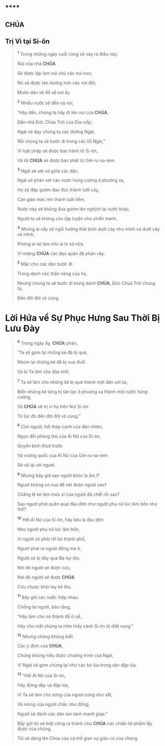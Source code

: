 # 

## ****

## CHÚA

## Trị Vì tại Si-ôn

> <sup><b>1</b></sup> Trong những ngày cuối cùng sẽ xảy ra điều này:
>
> Núi của nhà **CHÚA**
>
> Sẽ được lập làm núi chủ các núi non;
>
> Nó sẽ được tán dương hơn các núi đồi;
>
> Muôn dân sẽ đổ về nơi ấy.
>
> <sup><b>2</b></sup> Nhiều nước sẽ đến và nói,
>
> “Hãy đến, chúng ta hãy đi lên núi của **CHÚA**,
>
> Đến nhà Đức Chúa Trời của Gia-cốp;
>
> Ngài sẽ dạy chúng ta các đường Ngài,
>
> Rồi chúng ta sẽ bước đi trong các lối Ngài,”
>
> Vì luật pháp sẽ được ban hành từ Si-ôn,
>
> Và lời **CHÚA** sẽ được ban phát từ Giê-ru-sa-lem.
>
> <sup><b>3</b></sup> Ngài sẽ xét xử giữa các dân,
>
> Ngài sẽ phán xét các nước hùng cường ở phương xa,
>
> Họ sẽ đập gươm đao đúc thành lưỡi cày,
>
> Cán giáo mác rèn thành lưỡi liềm,
>
> Nước này sẽ không đưa gươm lên nghịch lại nước khác,
>
> Người ta sẽ không còn tập luyện cho chiến tranh.
>
> <sup><b>4</b></sup> Nhưng ai nấy sẽ ngồi hưởng thái bình dưới cây nho mình và dưới cây vả mình,
>
> Không ai sẽ làm cho ai lo sợ nữa,
>
> Vì miệng **CHÚA** các đạo quân đã phán vậy.
>
> <sup><b>5</b></sup> Mặc cho các dân bước đi
>
> Trong danh các thần riêng của họ,
>
> Nhưng chúng ta sẽ bước đi trong danh **CHÚA**, Đức Chúa Trời chúng ta,
>
> Đến đời đời vô cùng.

# Lời Hứa về Sự Phục Hưng Sau Thời Bị Lưu Đày

> <sup><b>6</b></sup> Trong ngày ấy, **CHÚA** phán,
>
> “Ta sẽ gom lại những kẻ đã bị què,
>
> Nhóm lại những kẻ đã bị xua đuổi
>
> Và bị Ta làm cho đau khổ.
>
> <sup><b>7</b></sup> Ta sẽ làm cho những kẻ bị què thành một dân sót lại,
>
> Biến những kẻ từng bị tản lạc ở phương xa thành một nước hùng cường,
>
> Và **CHÚA** sẽ trị vì họ trên Núi Si-ôn
>
> Từ lúc đó đến đời đời vô cùng.”
>
> <sup><b>8</b></sup> Còn ngươi, hỡi tháp canh của đàn chiên,
>
> Ngọn đồi phòng thủ của Ái Nữ của Si-ôn,
>
> Quyền bính thuở trước
>
> Và vương quốc của Ái Nữ của Giê-ru-sa-lem
>
> Sẽ về lại với ngươi.
>
> <sup><b>9</b></sup> Nhưng bây giờ sao ngươi khóc la ầm ĩ?
>
> Ngươi không có vua để xét đoán ngươi sao?
>
> Chẳng lẽ kẻ làm mưu sĩ của ngươi đã chết rồi sao?
>
> Sao ngươi phải quằn quại đau đớn như người phụ nữ lúc lâm bồn như thế?
>
> <sup><b>10</b></sup> Hỡi Ái Nữ của Si-ôn, hãy kêu la đau đớn
>
> Như người phụ nữ lúc lâm bồn,
>
> Vì ngươi sẽ phải rời bỏ thành phố,
>
> Ngươi phải ra ngoài đồng mà ở,
>
> Ngươi sẽ bị đày qua Ba-by-lôn,
>
> Nơi đó ngươi sẽ được cứu,
>
> Nơi đó ngươi sẽ được **CHÚA**
>
> Cứu chuộc khỏi tay kẻ thù.
>
> <sup><b>11</b></sup> Bây giờ các nước hiệp nhau
>
> Chống lại ngươi, bảo rằng,
>
> “Hãy làm cho nó thành đồ ô uế,
>
> Hãy cho mắt chúng ta nhìn thấy cảnh Si-ôn bị diệt vong.”
>
> <sup><b>12</b></sup> Nhưng chúng không biết
>
> Các ý định của **CHÚA**,
>
> Chúng không hiểu được chương trình của Ngài,
>
> Vì Ngài sẽ gom chúng lại như các bó lúa trong sân đập lúa.
>
> <sup><b>13</b></sup> “Hỡi Ái Nữ của Si-ôn,
>
> Hãy đứng dậy và đập lúa,
>
> Vì Ta sẽ làm cho sừng của ngươi cứng như sắt,
>
> Và móng của ngươi chắc như đồng;
>
> Ngươi sẽ đánh các dân tan tành manh giáp.”
>
> Bấy giờ tôi sẽ biệt riêng ra thánh cho **CHÚA** các chiến lợi phẩm lấy được của chúng,
>
> Tôi sẽ dâng lên Chúa của cả thế gian sự giàu có của chúng.